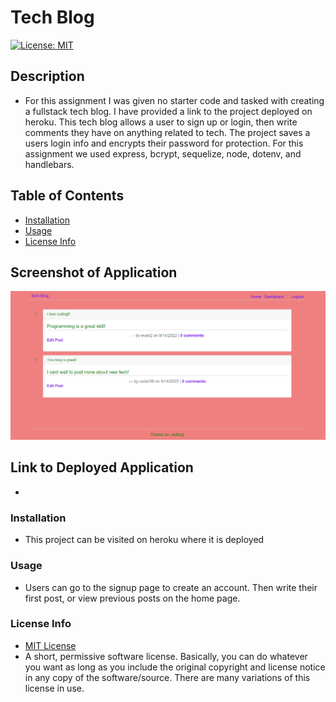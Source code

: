 # Tech Blog
  [![License: MIT](https://img.shields.io/badge/License-MIT-yellow.svg)](https://opensource.org/licenses/MIT)

  ## Description
  
  * For this assignment I was given no starter code and tasked with creating a fullstack tech blog. I have provided a link to the project deployed on heroku. This tech blog allows a user to sign up or login, then write comments they have on anything related to tech. The project saves a users login info and encrypts their password for protection.  For this assignment we used express, bcrypt, sequelize, node, dotenv, and handlebars.

  ## Table of Contents

  * [Installation](#installation)
  * [Usage](#usage)
  * [License Info](#license-info)

  ## Screenshot of Application
  ![screenshot](/public/images/Screenshot%202022-09-14%20120401.png)

  ## Link to Deployed Application

  * 

  ### Installation
  
  * This project can be visited on heroku where it is deployed

  ### Usage

  * Users can go to the signup page to create an account. Then write their first post, or view previous posts on the home page.

  ### License Info
  * [MIT License](https://opensource.org/licenses/MIT)
  * A short, permissive software license. Basically, you can do whatever you want as long as you include the original copyright and license notice in any copy of the software/source.  There are many variations of this license in use.
